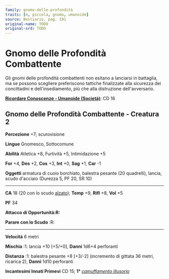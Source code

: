 ```yaml
---
family: gnomo-delle-profondità
traits: [n, piccola, gnomo, umanoide]
source: Bestiario, pag. 191
original-name: TODO
original-srd: TODO
---
```


# Gnomo delle Profondità Combattente

Gli gnomi delle profondità combattenti non esitano a lanciarsi in battaglia, ma
se possono scegliere preferiscono tattiche finalizzate alla sicurezza dei
concittadini e dell'insediamento, più che alla distruzione dell'avversario.

**[Ricordare Conoscenze - Umanoide (Società)](/azioni/ricordare-conoscenze)**:
CD 16

## Gnomo delle Profondità Combattente - Creatura 2

**Percezione** +7; scurovisione

**Lingue** Gnomesco, Sottocomune

**Abilità** Atletica +8, Furtività +5, Intimidazione +5

**For** +4, **Des** +2, **Cos** +3, **Int** +0, **Sag** +1, **Car** -1

**Oggetti** armatura di cuoio borchiato, balestra pesante (20 quadrelli),
lancia, scudo d'acciaio (Durezza 5, PF 20, SR 10)

---

**CA** 18 (20 con lo scudo [alzato](/azioni/alzare-lo-scudo)); **Temp** +9,
**Rifl** +8, **Vol** +5

**PF** 34

**Attacco di Opportunità:R:**

**Parare con lo Scudo** :R:

---

**Velocità** 6 metri

**Mischia** :1: lancia +10 \[+5/+0], **Danni** 1d6+4 perforanti

**Distanza** :1: balestra pesante +8 \[+3/-2] (incremento di gittata 36 metri,
ricarica 2), **Danni** 1d10 perforanti

**Incantesimi Innati Primevi** CD 15; **1°**
_[camuffamento illusorio](/incantesimi/camuffamento-illusorio)_
